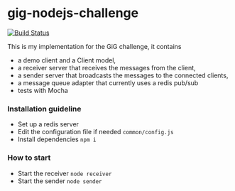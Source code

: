 # gig-nodejs-challenge

[![Build Status](https://travis-ci.org/festo/gig-nodejs-challenge.svg?branch=master)](https://travis-ci.org/festo/gig-nodejs-challenge)

This is my implementation for the GiG challenge, it contains   
- a demo client and a Client model,
- a receiver server that receives the messages from the client,
- a sender server that broadcasts the messages to the connected clients,
- a message queue adapter that currently uses a redis pub/sub
- tests with Mocha

### Installation guideline

* Set up a redis server
* Edit the configuration file if needed 
   `common/config.js`
* Install dependencies
  `npm i`

### How to start
* Start the receiver
  `node receiver`
* Start the sender
 `node sender`
  